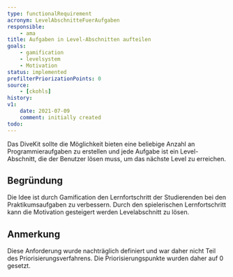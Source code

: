```yaml
---
type: functionalRequirement
acronym: LevelAbschnitteFuerAufgaben
responsible:
    - ama
title: Aufgaben in Level-Abschnitten aufteilen
goals:
    - gamification
    - levelsystem
    - Motivation
status: implemented
prefilterPriorizationPoints: 0
source:
    - [ckohls]
history:
v1:
    date: 2021-07-09
    comment: initially created
todo:
---
```


Das DiveKit sollte die Möglichkeit bieten eine beliebige Anzahl an Programmieraufgaben zu erstellen und 
jede Aufgabe ist ein Level-Abschnitt, die der Benutzer lösen muss, um das nächste Level zu erreichen.

## Begründung
Die Idee ist durch Gamification den Lernfortschritt der Studierenden bei den Praktikumsaufgaben zu verbessern. Durch den spielerischen Lernfortschritt kann die Motivation gesteigert werden Levelabschnitt zu lösen. 

## Anmerkung
Diese Anforderung wurde nachträglich definiert und war daher nicht Teil des Priorisierungsverfahrens. Die Priorisierungspunkte wurden daher auf 0 gesetzt.
